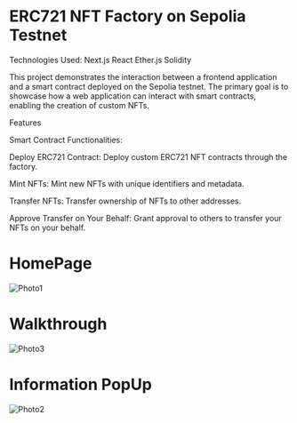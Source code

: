 # ERC721 NFT Factory on Sepolia Testnet
Technologies Used:
Next.js
React
Ether.js
Solidity

This project demonstrates the interaction between a frontend application and a smart contract deployed on the Sepolia testnet. The primary goal is to showcase how a web application can interact with smart contracts, enabling the creation of custom NFTs.

Features

Smart Contract Functionalities:

Deploy ERC721 Contract:  Deploy custom ERC721 NFT contracts through the factory.

Mint NFTs: Mint new NFTs with unique identifiers and metadata.

Transfer NFTs: Transfer ownership of NFTs to other addresses.

Approve Transfer on Your Behalf: Grant approval to others to transfer your NFTs on your behalf.



# HomePage

![Photo1](https://github.com/user-attachments/assets/1b594d46-0ead-446a-8d0d-2849bc1968dc)


# Walkthrough

![Photo3](https://github.com/user-attachments/assets/d068f179-69f3-4726-abbe-7f121c4f6650)


# Information PopUp

![Photo2](https://github.com/user-attachments/assets/2bf78508-84ca-4de5-9bcc-a257b15a034f)


